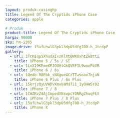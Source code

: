 ```yaml
---
layout: produk-casinghp
title: Legend Of The Cryptids iPhone Case
categories: apple

# Produk
product-title: Legend Of The Cryptids iPhone Case
harga: 90000
sku: hn-2385
image-drive: 15ufLhwlG3pkl3dpO5dfg70D-h_JtcdpP
gallery:
  - url: 1TcMIqp5XhudXIxzKlXt0WKUxhtZkBtti
    title: iPhone 5 / 5s / SE
  - url: 1LxX19KEmeKEJOUHtGkQV8F1L9wonPbVM
    title: iPhone 6 / 6s
  - url: 1Qedb-R8Bhk_sNXgue4CzTTasoav7hjuN
    title: iPhone 6 Plus / 6s Plus
  - url: 15krjzQyUVWDVXmvUaMd7i1_1yOHWSYD2
    title: iPhone 7 / 8
  - url: 1CWZRvZ4AjImpedVNswpcYONRgZhuqFEV
    title: iPhone 7 Plus / 8 Plus
  - url: 15ufLhwlG3pkl3dpO5dfg70D-h_JtcdpP
    title: iPhone X
---
```

